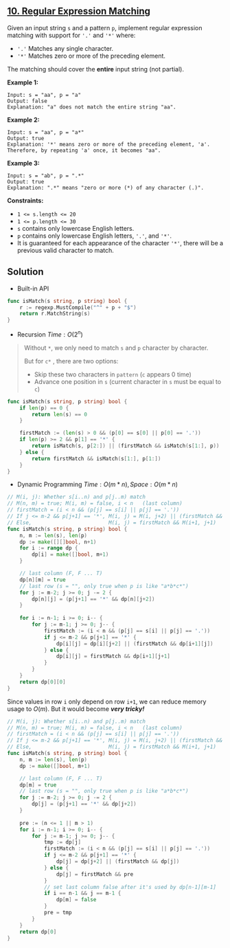 ## [10. Regular Expression Matching](https://leetcode.com/problems/regular-expression-matching/)


Given an input string `s` and a pattern `p`, implement regular expression matching with support for `'.'` and `'*'` where:

*   `'.'` Matches any single character.
*   `'*'` Matches zero or more of the preceding element.

The matching should cover the **entire** input string (not partial).

**Example 1:**

```
Input: s = "aa", p = "a"
Output: false
Explanation: "a" does not match the entire string "aa".
```

**Example 2:**

```
Input: s = "aa", p = "a*"
Output: true
Explanation: '*' means zero or more of the preceding element, 'a'. Therefore, by repeating 'a' once, it becomes "aa".
```

**Example 3:**

```
Input: s = "ab", p = ".*"
Output: true
Explanation: ".*" means "zero or more (*) of any character (.)".
```

**Constraints:**

*   `1 <= s.length <= 20`
*   `1 <= p.length <= 30`
*   `s` contains only lowercase English letters.
*   `p` contains only lowercase English letters, `'.'`, and `'*'`.
*   It is guaranteed for each appearance of the character `'*'`, there will be a previous valid character to match.



## Solution

- Built-in API

```go
func isMatch(s string, p string) bool {
    r := regexp.MustCompile("^" + p + "$")
    return r.MatchString(s)
}
```



- Recursion	$Time: O(2^n)$ 

> Without `*`, we only need to match `s` and `p` character by character.
>
> But for `c*` , there are two options:
>
> - Skip these two characters in `pattern` (`c` appears 0 time)
> - Advance one position in `s` (current character in `s` must be equal to `c`)

```go
func isMatch(s string, p string) bool {
	if len(p) == 0 {
		return len(s) == 0
	}

	firstMatch := (len(s) > 0 && (p[0] == s[0] || p[0] == '.'))
	if len(p) >= 2 && p[1] == '*' {
		return isMatch(s, p[2:]) || (firstMatch && isMatch(s[1:], p))
	} else {
		return firstMatch && isMatch(s[1:], p[1:])
	}
}
```



- Dynamic Programming	$Time: O(m*n), Space: O(m*n)$ 

```go
// M(i, j): Whether s[i..n) and p[j..m) match
// M(n, m) = true; M(i, m) = false, i < n	(last column)
// firstMatch = (i < n && (p[j] == s[i] || p[j] == '.'))
// If j <= m-2 && p[j+1] == '*', M(i, j) = M(i, j+2) || (firstMatch && M(i+1, j))
// Else,                         M(i, j) = firstMatch && M(i+1, j+1)
func isMatch(s string, p string) bool {
	n, m := len(s), len(p)
	dp := make([][]bool, n+1)
	for i := range dp {
		dp[i] = make([]bool, m+1)
	}

	// last column (F, F ... T)
	dp[n][m] = true
	// last row	(s = "", only true when p is like "a*b*c*")
	for j := m-2; j >= 0; j -= 2 {
		dp[n][j] = (p[j+1] == '*' && dp[n][j+2])
	}
	
	for i := n-1; i >= 0; i-- {
		for j := m-1; j >= 0; j-- {
			firstMatch := (i < n && (p[j] == s[i] || p[j] == '.'))
			if j <= m-2 && p[j+1] == '*' {
				dp[i][j] = dp[i][j+2] || (firstMatch && dp[i+1][j])
			} else {
				dp[i][j] = firstMatch && dp[i+1][j+1]
			}
		}
	}
	return dp[0][0]
}
```

Since values in row `i` only depend on row `i+1`, we can reduce memory usage to $O(m)$. But it would become ***very tricky!*** 

```go
// M(i, j): Whether s[i..n) and p[j..m) match
// M(n, m) = true; M(i, m) = false, i < n	(last column)
// firstMatch = (i < n && (p[j] == s[i] || p[j] == '.'))
// If j <= m-2 && p[j+1] == '*', M(i, j) = M(i, j+2) || (firstMatch && M(i+1, j))
// Else,                         M(i, j) = firstMatch && M(i+1, j+1)
func isMatch(s string, p string) bool {
	n, m := len(s), len(p)
	dp := make([]bool, m+1)

	// last column (F, F ... T)
	dp[m] = true
	// last row	(s = "", only true when p is like "a*b*c*")
	for j := m-2; j >= 0; j -= 2 {
		dp[j] = (p[j+1] == '*' && dp[j+2])
	}
	
	pre := (n <= 1 || m > 1)
	for i := n-1; i >= 0; i-- {
		for j := m-1; j >= 0; j-- {
			tmp := dp[j]
			firstMatch := (i < n && (p[j] == s[i] || p[j] == '.'))
			if j <= m-2 && p[j+1] == '*' {
				dp[j] = dp[j+2] || (firstMatch && dp[j])
			} else {
				dp[j] = firstMatch && pre
			}
			// set last column false after it's used by dp[n-1][m-1]
			if i == n-1 && j == m-1 {
				dp[m] = false
			}
			pre = tmp
		}
	}
	return dp[0]
}
```



